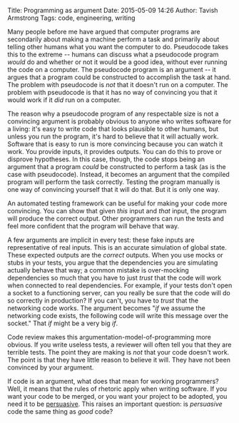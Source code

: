 Title: Programming as argument
Date: 2015-05-09 14:26
Author: Tavish Armstrong
Tags: code, engineering, writing


Many people before me have argued that computer programs are secondarily about
making a machine perform a task and primarily about telling other humans what
you want the computer to do. Pseudocode takes this to the extreme --
humans can discuss what a pseudocode program *would* do and whether or not it
would be a good idea, without ever running the code on a computer.  The
pseudocode program is an argument -- it argues that a program could be
constructed to accomplish the task at hand. The problem with pseudocode
is *not* that it doesn't run on a computer. The problem with pseudocode is that it has no
way of convincing you that it would work if it *did* run on a computer.

The reason why a pseudocode program of any respectable size is not a convincing
argument is probably obvious to anyone who writes software for a living: it's
easy to write code that looks plausible to other humans, but unless you run
the program, it's hard to believe that it will actually work. Software that is easy to
run is more convincing because you can watch it work. You provide inputs, it
provides outputs. You can do this to prove or disprove hypotheses. In this case, though,
the code stops being an argument that a program *could* be constructed to perform
a task (as is the case with pseudocode). Instead, it becomes an argument that
the compiled program will perform the task correctly. Testing the program manually
is one way of convincing yourself that it will do that. But it is only one way.

An automated testing framework can be useful for making your code more convincing.
You can show that given *this* input and *that* input, the program will produce
the correct output. Other programmers can run the tests and feel more confident
that the program will behave that way.

A few arguments are implicit in every test: these fake inputs are
representative of real inputs. This is an accurate simulation of global state.
These expected outputs are the *correct* outputs.  When you use mocks or stubs
in your tests, you argue that the dependencies you are simulating
actually behave that way; a common mistake is over-mocking dependencies so much
that you have to just *trust* that the code will work when connected to real dependencies.
For example, if your tests don't open a socket
to a functioning server, can you really be sure that the code will do so correctly in
production?  If you can't, you have to *trust* that the networking code works. The
argument becomes "*if* we assume the networking code exists, the following code
will write this message over the socket." That *if* might be a very big *if*.

Code review makes this argumentation-model-of-programming more obvious. If you
write useless tests, a reviewer will often tell you that they are terrible
tests.  The point they are making is *not* that your code doesn't work.  The
point is that they have little reason to believe it will. They have not been
convinced by your argument.

If code is an argument, what does that mean for working programmers?  Well, it
means that the rules of rhetoric apply when writing software. If you want your
code to be merged, or you want your project to be adopted, you need it to be
[persuasive][influence].  This raises an important question: is *persuasive*
code the same thing as *good* code?



[influence]: http://en.wikipedia.org/wiki/Robert_Cialdini


